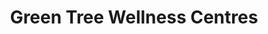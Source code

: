 ---
title: "Green Tree Wellness Centres"
url: /medicine-hat/green-tree-wellness-centres/
shop: nutrition supplements
---